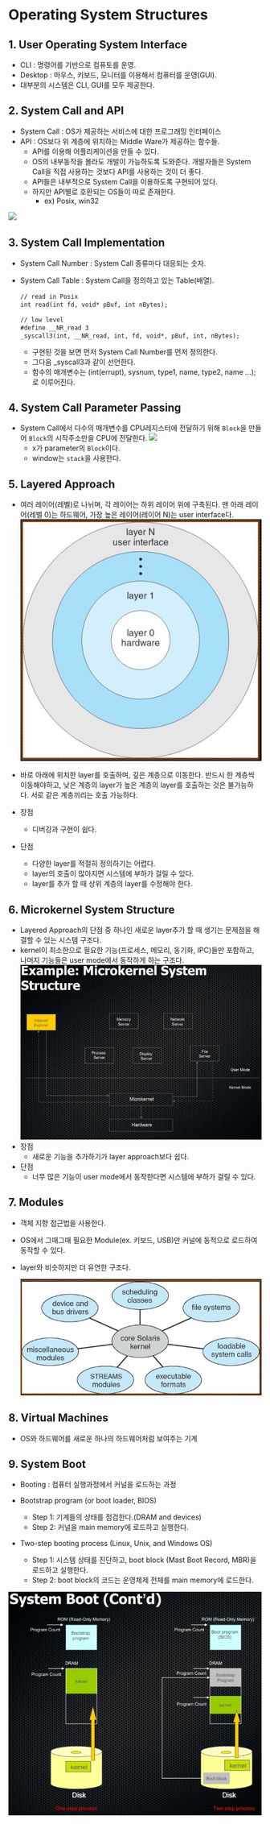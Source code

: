 # Operating System Structures

## 1. User Operating System Interface

- CLI : 명령어를 기반으로 컴퓨토를 운영.
- Desktop : 마우스, 키보드, 모니터를 이용해서 컴퓨터를 운영(GUI).
- 대부분의 시스템은 CLI, GUI를 모두 제공한다.

## 2. System Call and API

- System Call : OS가 제공하는 서비스에 대한 프로그래밍 인터페이스
- API : OS보다 위 계층에 위치하는 Middle Ware가 제공하는 함수들.
  - API를 이용해 어플리케이션을 만들 수 있다.
  - OS의 내부동작을 몰라도 개발이 가능하도록 도와준다. 개발자들은 System Call을 직접 사용하는 것보다 API를 사용하는 것이 더 좋다.
  - API들은 내부적으로 System Call을 이용하도록 구현되어 있다.
  - 하지만 API별로 호환되는 OS들이 따로 존재한다.
    - ex) Posix, win32

![](/img/SystemCall.JPG)

## 3. System Call Implementation

- System Call Number : System Call 종류마다 대응되는 숫자.
- System Call Table : System Call을 정의하고 있는 Table(배열).

  ```
  // read in Posix
  int read(int fd, void* pBuf, int nBytes);
  ```

  ```
  // low level
  #define __NR_read 3
  _syscall3(int, __NR_read, int, fd, void*, pBuf, int, nBytes);
  ```

  - 구현된 것을 보면 먼저 System Call Number를 먼저 정의한다.
  - 그다음 \_syscall3과 같이 선언한다.
  - 함수의 매개변수는 (int(errupt), sysnum, type1, name, type2, name ...);로 이루어진다.

## 4. System Call Parameter Passing

- System Call에서 다수의 매개변수를 CPU레지스터에 전달하기 위해 `Block`을 만들어 `Block`의 시작주소만을 CPU에 전달한다.
  ![](/img/block.JPG)
  - x가 parameter의 `Block`이다.
  - window는 `stack`을 사용한다.

## 5. Layered Approach

- 여러 레이어(레벨)로 나뉘며, 각 레이어는 하위 레이어 위에 구축된다. 맨 아래 레이어(레벨 0)는 하드웨어, 가장 높은 레이어(레이어 N)는 user interface다.
  ![](./img/layer.JPG)

- 바로 아래에 위치한 layer를 호출하며, 깊은 계층으로 이동한다.
  반드시 한 계층씩 이동해야하고, 낮은 계층의 layer가 높은 계층의 layer를 호출하는 것은 불가능하다. 서로 같은 계층끼리는 호출 가능하다.

- 장점
  - 디버깅과 구현이 쉽다.
- 단점
  - 다양한 layer를 적절히 정의하기는 어렵다.
  - layer의 호출이 많아지면 시스템에 부하가 걸릴 수 있다.
  - layer를 추가 할 때 상위 계층의 layer를 수정해야 한다.

## 6. Microkernel System Structure

- Layered Approach의 단점 중 하나인 새로운 layer추가 할 때 생기는 문제점을 해결할 수 있는 시스템 구조다.
- kernel이 최소한으로 필요한 기능(프로세스, 메모리, 동기화, IPC)들만 포함하고, 나머지 기능들은 user mode에서 동작하게 하는 구조다.
  ![](./img/micro.JPG)
- 장점
  - 새로운 기능을 추가하기가 layer approach보다 쉽다.
- 단점
  - 너무 많은 기능이 user mode에서 동작한다면 시스템에 부하가 걸릴 수 있다.

## 7. Modules

- 객체 지향 접근법을 사용한다.
- OS에서 그때그때 필요한 Module(ex. 키보드, USB)만 커널에 동적으로 로드하여 동작할 수 있다.
- layer와 비슷하지만 더 유연한 구조다.

  ![](./img/module.JPG)

## 8. Virtual Machines

- OS와 하드웨어를 새로운 하나의 하드웨어처럼 보여주는 기계

## 9. System Boot

- Booting : 컴퓨터 실행과정에서 커널을 로드하는 과정
- Bootstrap program (or boot loader, BIOS)

  - Step 1: 기계들의 상태를 점검한다.(DRAM and devices)
  - Step 2: 커널을 main memory에 로드하고 실행한다.

- Two-step booting process (Linux, Unix, and Windows OS)
  - Step 1: 시스템 상태를 진단하고, boot block
    (Mast Boot Record, MBR)을 로드하고 실행한다.
  - Step 2: boot block의 코드는 운영체제 전체를 main memory에 로드한다.

![](./img/boot.JPG)
